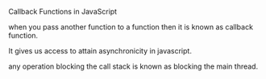 Callback Functions in JavaScript

when you pass another function to a function then it is known as callback function.

It gives us access to attain asynchronicity in javascript.

any operation blocking the call stack is known as blocking the main thread.

